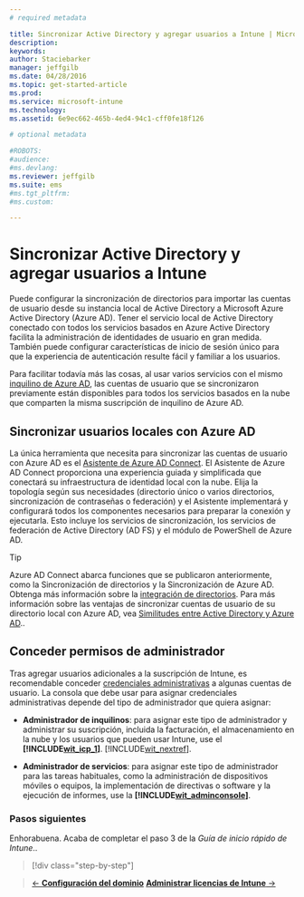 ```yaml
---
# required metadata

title: Sincronizar Active Directory y agregar usuarios a Intune | Microsoft Intune
description:
keywords:
author: Staciebarker
manager: jeffgilb
ms.date: 04/28/2016
ms.topic: get-started-article
ms.prod:
ms.service: microsoft-intune
ms.technology:
ms.assetid: 6e9ec662-465b-4ed4-94c1-cff0fe18f126

# optional metadata

#ROBOTS:
#audience:
#ms.devlang:
ms.reviewer: jeffgilb
ms.suite: ems
#ms.tgt_pltfrm:
#ms.custom:

---
```



# Sincronizar Active Directory y agregar usuarios a Intune
Puede configurar la sincronización de directorios para importar las cuentas de usuario desde su instancia local de Active Directory a Microsoft Azure Active Directory (Azure AD). Tener el servicio local de Active Directory conectado con todos los servicios basados en Azure Active Directory facilita la administración de identidades de usuario en gran medida. También puede configurar características de inicio de sesión único para que la experiencia de autenticación resulte fácil y familiar a los usuarios.

Para facilitar todavía más las cosas, al usar varios servicios con el mismo [inquilino de Azure AD](http://technet.microsoft.com/library/jj573650.aspx#BKMK_WhatIsAnAzureADTenant), las cuentas de usuario que se sincronizaron previamente están disponibles para todos los servicios basados en la nube que comparten la misma suscripción de inquilino de Azure AD.

## Sincronizar usuarios locales con Azure AD
La única herramienta que necesita para sincronizar las cuentas de usuario con Azure AD es el [Asistente de Azure AD Connect](https://www.microsoft.com/download/details.aspx?id=47594). El Asistente de Azure AD Connect proporciona una experiencia guiada y simplificada que conectará su infraestructura de identidad local con la nube.  Elija la topología según sus necesidades (directorio único o varios directorios, sincronización de contraseñas o federación) y el Asistente implementará y configurará todos los componentes necesarios para preparar la conexión y ejecutarla. Esto incluye los servicios de sincronización, los servicios de federación de Active Directory (AD FS) y el módulo de PowerShell de Azure AD.

> [!TIP]
> Azure AD Connect abarca funciones que se publicaron anteriormente, como la Sincronización de directorios y la Sincronización de Azure AD. Obtenga más información sobre la [integración de directorios](http://technet.microsoft.com/library/jj573653.aspx). Para más información sobre las ventajas de sincronizar cuentas de usuario de su directorio local con Azure AD, vea [Similitudes entre Active Directory y Azure AD](http://technet.microsoft.com/library/dn518177.aspx)..

## Conceder permisos de administrador
Tras agregar usuarios adicionales a la suscripción de Intune, es recomendable conceder [credenciales administrativas](administrative-accounts-websites-perms.md) a algunas cuentas de usuario. La consola que debe usar para asignar credenciales administrativas depende del tipo de administrador que quiera asignar:

-   **Administrador de inquilinos**: para asignar este tipo de administrador y administrar su suscripción, incluida la facturación, el almacenamiento en la nube y los usuarios que pueden usar Intune, use el **[!INCLUDE[wit_icp_1](../includes/wit_icp_1_md.md)]**. [!INCLUDE[wit_nextref](../includes/wit_nextref_md.md)].

-   **Administrador de servicios**: para asignar este tipo de administrador para las tareas habituales, como la administración de dispositivos móviles o equipos, la implementación de directivas o software y la ejecución de informes, use la **[!INCLUDE[wit_adminconsole](../includes/wit_adminconsole_md.md)]**.


### Pasos siguientes
Enhorabuena. Acaba de completar el paso 3 de la *Guía de inicio rápido de Intune*..

>[!div class="step-by-step"]

>[&larr; **Configuración del dominio**](.\start-with-a-paid-subscription-to-microsoft-intune-step-2.md)     [**Administrar licencias de Intune** &rarr;](.\start-with-a-paid-subscription-to-microsoft-intune-step-4.md)  


<!--HONumber=May16_HO1-->


